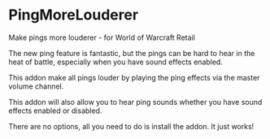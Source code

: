 # PingMoreLouderer
Make pings more louderer - for World of Warcraft Retail

The new ping feature is fantastic, but the pings can be hard to hear in the heat of battle, especially when you have sound effects enabled.

This addon make all pings louder by playing the ping effects via the master volume channel.

This addon will also allow you to hear ping sounds whether you have sound effects enabled or disabled.

There are no options, all you need to do is install the addon.  It just works!
